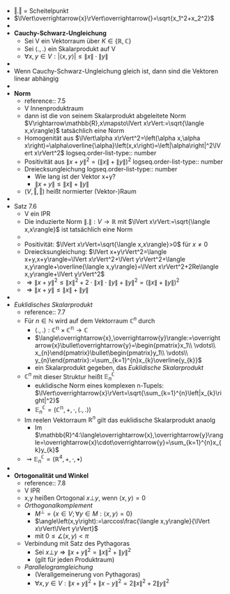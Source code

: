 - $\Vert.\Vert$ = Scheitelpunkt
- $\lVert\overrightarrow{x}\rVert\overrightarrow{}=\sqrt{x_1^2+x_2^2}$
-
- **Cauchy-Schwarz-Ungleichung**
	- Sei V ein Vektorraum über $K\in\left\lbrace\mathbb{R},\mathbb{C}\right\rbrace$
	- Sei $\langle.,.\rangle$ ein Skalarprodukt auf V
	- $\forall x,y\in V:\left|\langle x,y\rangle\right|\leq\lVert x\rVert\cdot\lVert y\rVert$
-
- Wenn Cauchy-Schwarz-Ungleichung gleich ist, dann sind die Vektoren linear abhängig
-
- **Norm**
	- reference:: 7.5
	- V Innenproduktraum
	- dann ist die von seinem Skalarprodukt abgeleitete Norm $V\rightarrow\mathbb{R},x\mapsto\lVert x\rVert:=\sqrt{\langle x,x\rangle}$ tatsächlich eine Norm
	- Homogenität aus $\lVert\alpha x\rVert^2=\left(\alpha x,\alpha x\right)=\alpha\overline{\alpha}\left(x,x\right)=\left|\alpha\right|^2\lVert x\rVert^2$
	  logseq.order-list-type:: number
	- Positivität aus $\lVert x+y\rVert^2=\left(\lVert x\rVert+\lVert y\rVert\right)^2$
	  logseq.order-list-type:: number
	- Dreiecksungleichung
	  logseq.order-list-type:: number
		- Wie lang ist der Vektor x+y?
		- $\lVert x+y\rVert\leq\lVert x\rVert+\lVert y\rVert$
	- $\left(V,\Vert,\Vert\right)$ heißt normierter (Vektor-)Raum
-
- Satz 7.6
	- V ein IPR
	- Die induzierte Norm $\lVert.\rVert:V\rightarrow\mathbb{R}$ mit $\lVert x\rVert:=\sqrt{\langle x,x\rangle}$ ist tatsächlich eine Norm
	-
	- Positivität: $\lVert x\rVert=\sqrt{\langle x,x\rangle}>0$ für $x\neq0$
	- Dreiecksungleichung: $\lVert x+y\rVert^2=\langle x+y,x+y\rangle=\lVert x\rVert^2+\lVert y\rVert^2+\langle x,y\rangle+\overline{\langle x,y\rangle}=\lVert x\rVert^2+2Re\langle x,y\rangle+\lVert y\rVert^2$
	- $\Rightarrow\lVert x+y\rVert^2\leq\lVert x\rVert^2+2\cdot\lVert x\rVert\cdot\lVert y\rVert+\lVert y\rVert^2=\left(\lVert x\rVert+\lVert y\rVert\right)^2$
	- $\Rightarrow\lVert x+y\rVert\leq\lVert x\rVert+\lVert y\rVert$
-
- *Euklidisches Skalarprodukt*
	- reference:: 7.7
	- Für $n\in\mathbb{N}$ wird auf dem Vektorraum $\mathbb{C}^{n}$ durch
		- $\langle.,.\rangle:\mathbb{C^{n}}\times\mathbb{C^{n}}\rightarrow\mathbb{C}$
		- $\langle\overrightarrow{x},\overrightarrow{y}\rangle:=\overrightarrow{x}\bullet\overrightarrow{y}=\begin{pmatrix}x_1\\ \vdots\\ x_{n}\end{pmatrix}\bullet\begin{pmatrix}y_1\\ \vdots\\ y_{n}\end{pmatrix}:=\sum_{k=1}^{n}x_{k}\overline{y_{k}}$
		- ein Skalarprodukt gegeben, das *Euklidische Skalarprodukt*
	- $\mathbb{C}^{n}$ mit dieser Struktur heißt $\mathbb{E}_{n}^{\mathbb{C}}$
		- euklidische Norm eines komplexen n-Tupels: $\lVert\overrightarrow{x}\rVert=\sqrt{\sum_{k=1}^{n}\left|x_{k}\right|^2}$
		- $\mathbb{E}_{n}^{\mathbb{C}}=\left(\mathbb{C^{n}},+,\cdot,\langle.,.\rangle\right)$
	- Im reelen Vektorraum $\mathbb{R}^{n}$ gilt das euklidische Skalarprodukt anaolg
		- Im $\mathbb{R}^4:\langle\overrightarrow{x},\overrightarrow{y}\rangle=\overrightarrow{x}\cdot\overrightarrow{y}=\sum_{k=1}^{n}x_{k}y_{k}$
	- $\rightsquigarrow\mathbb{E}_{n}^{\mathbb{C}}=\left(\mathbb{R}^4,+,\cdot,\bullet\right)$
-
- **Ortogonalität und Winkel**
	- reference:: 7.8
	- V IPR
	- x,y heißen Ortogonal $x\bot y$, wenn $\langle x,y\rangle=0$
	- *Orthogonalkomplement*
		- $M^{\bot}=\left\lbrace x\in V;\forall y\in M:\langle x,y\rangle=0\right\rbrace$
		- $\angle\left(x,y\right):=\arccos\frac{\langle x,y\rangle}{\lVert x\rVert\lVert y\rVert}$
		- mit $0\leq\angle\left(x,y\right)<\pi$
	- Verbindung mit Satz des Pythagoras
		- Sei $x\bot y\Rightarrow\lVert x+y\rVert^2=\lVert x\rVert^2+\lVert y\rVert^2$
		- (gilt für jeden Produktraum)
	- *Parallelogramgleichung*
		- (Verallgemeinerung von Pythagoras)
		- $\forall x,y\in V:\lVert x+y\rVert^2+\lVert x-y\rVert^2=2\lVert x\rVert^2+2\lVert y\rVert^2$